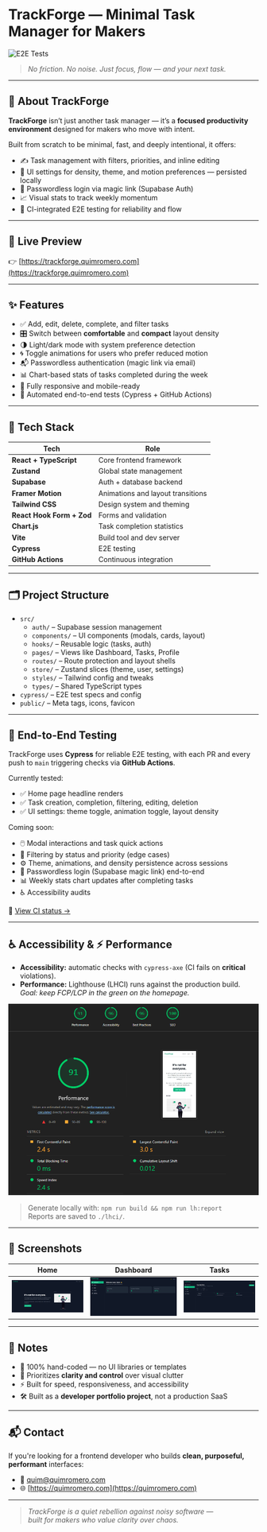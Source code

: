 # TrackForge — Minimal Task Manager for Makers

![E2E Tests](https://github.com/quim-romero/trackforge/actions/workflows/ci.yml/badge.svg)

> _No friction. No noise. Just focus, flow — and your next task._

---

## 🧭 About TrackForge

**TrackForge** isn’t just another task manager — it’s a **focused productivity environment** designed for makers who move with intent.

Built from scratch to be minimal, fast, and deeply intentional, it offers:

- ✍️ Task management with filters, priorities, and inline editing
- 🎯 UI settings for density, theme, and motion preferences — persisted locally
- 🔐 Passwordless login via magic link (Supabase Auth)
- 📈 Visual stats to track weekly momentum
- 🧪 CI-integrated E2E testing for reliability and flow

---

## 🚀 Live Preview

👉 [https://trackforge.quimromero.com](https://trackforge.quimromero.com)

---

## ✨ Features

- ✅ Add, edit, delete, complete, and filter tasks
- 🎛️ Switch between **comfortable** and **compact** layout density
- 🌗 Light/dark mode with system preference detection
- 🌀 Toggle animations for users who prefer reduced motion
- 📬 Passwordless authentication (magic link via email)
- 📊 Chart-based stats of tasks completed during the week
- 📱 Fully responsive and mobile-ready
- 🧪 Automated end-to-end tests (Cypress + GitHub Actions)

---

## 🧠 Tech Stack

| Tech                      | Role                              |
| ------------------------- | --------------------------------- |
| **React + TypeScript**    | Core frontend framework           |
| **Zustand**               | Global state management           |
| **Supabase**              | Auth + database backend           |
| **Framer Motion**         | Animations and layout transitions |
| **Tailwind CSS**          | Design system and theming         |
| **React Hook Form + Zod** | Forms and validation              |
| **Chart.js**              | Task completion statistics        |
| **Vite**                  | Build tool and dev server         |
| **Cypress**               | E2E testing                       |
| **GitHub Actions**        | Continuous integration            |

---

## 🗂 Project Structure

- `src/`
  - `auth/` – Supabase session management
  - `components/` – UI components (modals, cards, layout)
  - `hooks/` – Reusable logic (tasks, auth)
  - `pages/` – Views like Dashboard, Tasks, Profile
  - `routes/` – Route protection and layout shells
  - `store/` – Zustand slices (theme, user, settings)
  - `styles/` – Tailwind config and tweaks
  - `types/` – Shared TypeScript types
- `cypress/` – E2E test specs and config
- `public/` – Meta tags, icons, favicon

---

## 🧪 End-to-End Testing

TrackForge uses **Cypress** for reliable E2E testing, with each PR and every push to `main` triggering checks via **GitHub Actions**.

Currently tested:

- ✅ Home page headline renders
- ✅ Task creation, completion, filtering, editing, deletion
- ✅ UI settings: theme toggle, animation toggle, layout density

Coming soon:

- 🖱️ Modal interactions and task quick actions
- 🧭 Filtering by status and priority (edge cases)
- ⚙️ Theme, animations, and density persistence across sessions
- 🔐 Passwordless login (Supabase magic link) end-to-end
- 📊 Weekly stats chart updates after completing tasks
- ♿️ Accessibility audits

🧪 [View CI status →](https://github.com/quim-romero/trackforge/actions)

---

## ♿ Accessibility & ⚡ Performance

- **Accessibility:** automatic checks with `cypress-axe` (CI fails on **critical** violations).
- **Performance:** Lighthouse (LHCI) runs against the production build.
  _Goal: keep FCP/LCP in the green on the homepage._

![Lighthouse](./public/lighthouse.png)

> Generate locally with: `npm run build && npm run lh:report`  
> Reports are saved to `./lhci/`.

---

## 📸 Screenshots

| Home                            | Dashboard                                 | Tasks                             |
| ------------------------------- | ----------------------------------------- | --------------------------------- |
| ![Home](./screenshots/home.png) | ![Dashboard](./screenshots/dashboard.png) | ![Tasks](./screenshots/tasks.png) |

---

## 🧩 Notes

- 🧠 100% hand-coded — no UI libraries or templates
- 🧼 Prioritizes **clarity and control** over visual clutter
- ⚡ Built for speed, responsiveness, and accessibility
- 🛠 Built as a **developer portfolio project**, not a production SaaS

---

## 📬 Contact

If you're looking for a frontend developer who builds **clean, purposeful, performant** interfaces:

- 📧 quim@quimromero.com
- 🌐 [https://quimromero.com](https://quimromero.com)

---

> _TrackForge is a quiet rebellion against noisy software —  
> built for makers who value clarity over chaos._
